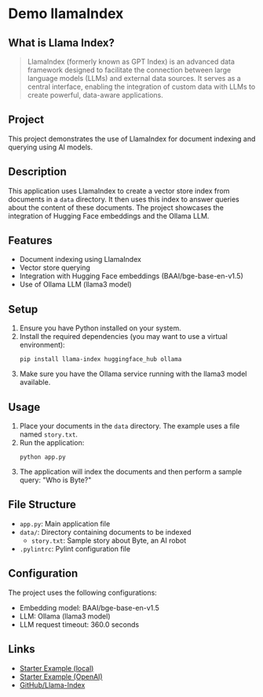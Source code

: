 # Demo llamaIndex

## What is Llama Index?

>LlamaIndex (formerly known as GPT Index) is an advanced data framework designed to facilitate the connection between large language models (LLMs) and external data sources. It serves as a central interface, enabling the integration of custom data with LLMs to create powerful, data-aware applications. 

## Project

This project demonstrates the use of LlamaIndex for document indexing and querying using AI models.

## Description

This application uses LlamaIndex to create a vector store index from documents in a `data` directory. It then uses this index to answer queries about the content of these documents. The project showcases the integration of Hugging Face embeddings and the Ollama LLM.

## Features

- Document indexing using LlamaIndex
- Vector store querying
- Integration with Hugging Face embeddings (BAAI/bge-base-en-v1.5)
- Use of Ollama LLM (llama3 model)

## Setup

1. Ensure you have Python installed on your system.
2. Install the required dependencies (you may want to use a virtual environment):
   ```
   pip install llama-index huggingface_hub ollama
   ```
3. Make sure you have the Ollama service running with the llama3 model available.

## Usage

1. Place your documents in the `data` directory. The example uses a file named `story.txt`.
2. Run the application:
   ```
   python app.py
   ```
3. The application will index the documents and then perform a sample query: "Who is Byte?"

## File Structure

- `app.py`: Main application file
- `data/`: Directory containing documents to be indexed
  - `story.txt`: Sample story about Byte, an AI robot
- `.pylintrc`: Pylint configuration file

## Configuration

The project uses the following configurations:

- Embedding model: BAAI/bge-base-en-v1.5
- LLM: Ollama (llama3 model)
- LLM request timeout: 360.0 seconds

## Links
- [Starter Example (local)](https://docs.llamaindex.ai/en/stable/getting_started/starter_example_local/)
- [Starter Example (OpenAI)](https://docs.llamaindex.ai/en/stable/getting_started/starter_example/)
- [GitHub/Llama-Index](https://github.com/run-llama/llama_index)
